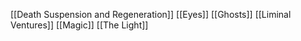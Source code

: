 [[Death Suspension and Regeneration]]
[[Eyes]]
[[Ghosts]]
[[Liminal Ventures]]
[[Magic]]
[[The Light]]
